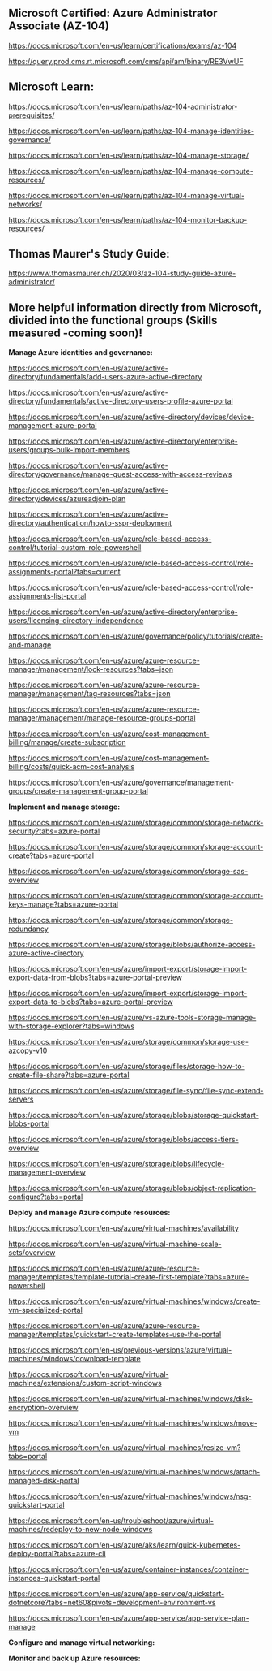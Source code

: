 Microsoft Certified: Azure Administrator Associate (AZ-104)
-------------------
https://docs.microsoft.com/en-us/learn/certifications/exams/az-104

https://query.prod.cms.rt.microsoft.com/cms/api/am/binary/RE3VwUF

Microsoft Learn:
-------------------
https://docs.microsoft.com/en-us/learn/paths/az-104-administrator-prerequisites/

https://docs.microsoft.com/en-us/learn/paths/az-104-manage-identities-governance/

https://docs.microsoft.com/en-us/learn/paths/az-104-manage-storage/

https://docs.microsoft.com/en-us/learn/paths/az-104-manage-compute-resources/

https://docs.microsoft.com/en-us/learn/paths/az-104-manage-virtual-networks/

https://docs.microsoft.com/en-us/learn/paths/az-104-monitor-backup-resources/

Thomas Maurer's Study Guide:  
-------------------
https://www.thomasmaurer.ch/2020/03/az-104-study-guide-azure-administrator/

More helpful information directly from Microsoft, divided into the functional groups (Skills measured -coming soon)!
-------------------

**Manage Azure identities and governance:**

https://docs.microsoft.com/en-us/azure/active-directory/fundamentals/add-users-azure-active-directory

https://docs.microsoft.com/en-us/azure/active-directory/fundamentals/active-directory-users-profile-azure-portal

https://docs.microsoft.com/en-us/azure/active-directory/devices/device-management-azure-portal

https://docs.microsoft.com/en-us/azure/active-directory/enterprise-users/groups-bulk-import-members

https://docs.microsoft.com/en-us/azure/active-directory/governance/manage-guest-access-with-access-reviews

https://docs.microsoft.com/en-us/azure/active-directory/devices/azureadjoin-plan

https://docs.microsoft.com/en-us/azure/active-directory/authentication/howto-sspr-deployment

https://docs.microsoft.com/en-us/azure/role-based-access-control/tutorial-custom-role-powershell

https://docs.microsoft.com/en-us/azure/role-based-access-control/role-assignments-portal?tabs=current

https://docs.microsoft.com/en-us/azure/role-based-access-control/role-assignments-list-portal

https://docs.microsoft.com/en-us/azure/active-directory/enterprise-users/licensing-directory-independence

https://docs.microsoft.com/en-us/azure/governance/policy/tutorials/create-and-manage

https://docs.microsoft.com/en-us/azure/azure-resource-manager/management/lock-resources?tabs=json

https://docs.microsoft.com/en-us/azure/azure-resource-manager/management/tag-resources?tabs=json

https://docs.microsoft.com/en-us/azure/azure-resource-manager/management/manage-resource-groups-portal

https://docs.microsoft.com/en-us/azure/cost-management-billing/manage/create-subscription

https://docs.microsoft.com/en-us/azure/cost-management-billing/costs/quick-acm-cost-analysis

https://docs.microsoft.com/en-us/azure/governance/management-groups/create-management-group-portal

**Implement and manage storage:**

https://docs.microsoft.com/en-us/azure/storage/common/storage-network-security?tabs=azure-portal

https://docs.microsoft.com/en-us/azure/storage/common/storage-account-create?tabs=azure-portal

https://docs.microsoft.com/en-us/azure/storage/common/storage-sas-overview

https://docs.microsoft.com/en-us/azure/storage/common/storage-account-keys-manage?tabs=azure-portal

https://docs.microsoft.com/en-us/azure/storage/common/storage-redundancy

https://docs.microsoft.com/en-us/azure/storage/blobs/authorize-access-azure-active-directory

https://docs.microsoft.com/en-us/azure/import-export/storage-import-export-data-from-blobs?tabs=azure-portal-preview

https://docs.microsoft.com/en-us/azure/import-export/storage-import-export-data-to-blobs?tabs=azure-portal-preview

https://docs.microsoft.com/en-us/azure/vs-azure-tools-storage-manage-with-storage-explorer?tabs=windows

https://docs.microsoft.com/en-us/azure/storage/common/storage-use-azcopy-v10

https://docs.microsoft.com/en-us/azure/storage/files/storage-how-to-create-file-share?tabs=azure-portal

https://docs.microsoft.com/en-us/azure/storage/file-sync/file-sync-extend-servers

https://docs.microsoft.com/en-us/azure/storage/blobs/storage-quickstart-blobs-portal

https://docs.microsoft.com/en-us/azure/storage/blobs/access-tiers-overview

https://docs.microsoft.com/en-us/azure/storage/blobs/lifecycle-management-overview

https://docs.microsoft.com/en-us/azure/storage/blobs/object-replication-configure?tabs=portal

**Deploy and manage Azure compute resources:**

https://docs.microsoft.com/en-us/azure/virtual-machines/availability

https://docs.microsoft.com/en-us/azure/virtual-machine-scale-sets/overview

https://docs.microsoft.com/en-us/azure/azure-resource-manager/templates/template-tutorial-create-first-template?tabs=azure-powershell

https://docs.microsoft.com/en-us/azure/virtual-machines/windows/create-vm-specialized-portal

https://docs.microsoft.com/en-us/azure/azure-resource-manager/templates/quickstart-create-templates-use-the-portal

https://docs.microsoft.com/en-us/previous-versions/azure/virtual-machines/windows/download-template

https://docs.microsoft.com/en-us/azure/virtual-machines/extensions/custom-script-windows

https://docs.microsoft.com/en-us/azure/virtual-machines/windows/disk-encryption-overview

https://docs.microsoft.com/en-us/azure/virtual-machines/windows/move-vm

https://docs.microsoft.com/en-us/azure/virtual-machines/resize-vm?tabs=portal

https://docs.microsoft.com/en-us/azure/virtual-machines/windows/attach-managed-disk-portal

https://docs.microsoft.com/en-us/azure/virtual-machines/windows/nsg-quickstart-portal

https://docs.microsoft.com/en-us/troubleshoot/azure/virtual-machines/redeploy-to-new-node-windows

https://docs.microsoft.com/en-us/azure/aks/learn/quick-kubernetes-deploy-portal?tabs=azure-cli

https://docs.microsoft.com/en-us/azure/container-instances/container-instances-quickstart-portal

https://docs.microsoft.com/en-us/azure/app-service/quickstart-dotnetcore?tabs=net60&pivots=development-environment-vs

https://docs.microsoft.com/en-us/azure/app-service/app-service-plan-manage

**Configure and manage virtual networking:**

**Monitor and back up Azure resources:**

